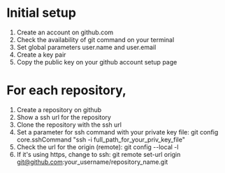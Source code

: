 # Initial setup 

1. Create an account on github.com
2. Check the availability of git command on your terminal
3. Set global parameters user.name and user.email
4. Create a key pair
5. Copy the public key on your github account setup page

# For each repository,

1. Create a repository on github
2. Show a ssh url for the repository
3. Clone the repository with the ssh url
4. Set a parameter for ssh command with your private key file: git config core.sshCommand "ssh -i full_path_for_your_priv_key_file"
5. Check the url for the origin (remote): git config --local -l
6. If it's using https, change to ssh: git remote set-url origin git@github.com:your_username/repository_name.git


